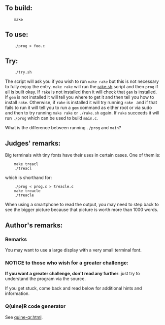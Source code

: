 ## To build:

``` <!---sh-->
    make
```


## To use:

``` <!---sh-->
    ./prog > foo.c
```


## Try:

``` <!---sh-->
    ./try.sh
```

The script will ask you if you wish to run `make rake` but this is not necessary
to fully enjoy the entry. `make rake` will run the [rake.sh](%%REPO_URL%%/2014/endoh1/rake.sh) script and
then `prog` if all is built okay. If `rake` is not installed then it will check
that `gem` is installed. If `gem` is not installed it will tell you where to get
it and then tell you how to install `rake`. Otherwise, if `rake` is installed it
will try running `rake ` and if that fails to run it will tell you to run a
`gem` command as either root or via sudo and then to try running `make rake` or
`./rake.sh` again. If `rake` succeeds it will run `./prog` which can be used to
build `main.c`.

What is the difference between running `./prog` and `main`?


## Judges' remarks:

Big terminals with tiny fonts have their uses in certain cases.
One of them is:

``` <!---sh-->
    make treacl
    ./treacl
```

which is shorthand for:

``` <!---sh-->
    ./prog < prog.c > treacle.c
    make treacle
    ./treacle
```


When using a smartphone to read the output, you may need to
step back to see the bigger picture because that picture is worth
more than 1000 words.


## Author's remarks:

### Remarks

You may want to use a large display with a very small terminal font.


### NOTICE to those who wish for a greater challenge:

**If you want a greater challenge, don't read any further**:
just try to understand the program via the source.

If you get stuck, come back and read below for additional hints and information.


### Q(uine)R code generator

See [quine-qr.html](quine-qr.html).


<!--

    Copyright © 1984-2024 by Landon Curt Noll. All Rights Reserved.

    You are free to share and adapt this file under the terms of this license:

        Creative Commons Attribution-ShareAlike 4.0 International (CC BY-SA 4.0)

    For more information, see:

        https://creativecommons.org/licenses/by-sa/4.0/

-->
